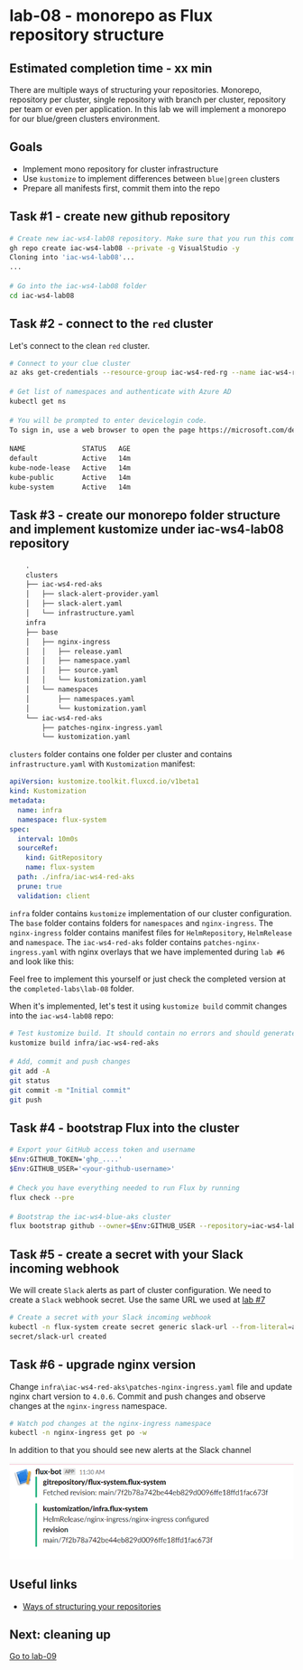 # lab-08 - monorepo as Flux repository structure

## Estimated completion time - xx min

There are multiple ways of structuring your repositories. Monorepo, repository per cluster, single repository with branch per cluster, repository per team or even per application. In this lab we will implement a monorepo for our blue/green clusters environment. 

## Goals

* Implement mono repository for cluster infrastructure
* Use `kustomize` to implement differences between `blue|green` clusters
* Prepare all manifests first, commit them into the repo

## Task #1 - create new github repository

```bash
# Create new iac-ws4-lab08 repository. Make sure that you run this command outside of github repository, otherwise you will get the following error message  'error: remote origin already exists.' and you will need to clone iac-ws4-lab08 to some other folder.
gh repo create iac-ws4-lab08 --private -g VisualStudio -y
Cloning into 'iac-ws4-lab08'...
...

# Go into the iac-ws4-lab08 folder
cd iac-ws4-lab08
```

## Task #2 - connect to the `red` cluster

Let's connect to the clean `red` cluster.

```bash
# Connect to your clue cluster
az aks get-credentials --resource-group iac-ws4-red-rg --name iac-ws4-red-aks --overwrite-existing

# Get list of namespaces and authenticate with Azure AD
kubectl get ns

# You will be prompted to enter devicelogin code.
To sign in, use a web browser to open the page https://microsoft.com/devicelogin and enter the code <...> to authenticate.

NAME              STATUS   AGE
default           Active   14m
kube-node-lease   Active   14m
kube-public       Active   14m
kube-system       Active   14m
```

## Task #3 - create our monorepo folder structure and implement kustomize under iac-ws4-lab08 repository

```txt
    .
    clusters
    ├── iac-ws4-red-aks
    │   ├── slack-alert-provider.yaml
    │   ├── slack-alert.yaml
    │   └── infrastructure.yaml
    infra
    ├── base
    │   ├── nginx-ingress
    │   │   ├── release.yaml
    │   │   ├── namespace.yaml
    │   │   ├── source.yaml
    │   │   └── kustomization.yaml
    │   └── namespaces
    │       ├── namespaces.yaml
    │       └── kustomization.yaml
    └── iac-ws4-red-aks
        ├── patches-nginx-ingress.yaml
        └── kustomization.yaml
```

`clusters` folder contains one folder per cluster and contains `infrastructure.yaml` with `Kustomization` manifest:

```yaml
apiVersion: kustomize.toolkit.fluxcd.io/v1beta1
kind: Kustomization
metadata:
  name: infra
  namespace: flux-system
spec:
  interval: 10m0s
  sourceRef:
    kind: GitRepository
    name: flux-system
  path: ./infra/iac-ws4-red-aks
  prune: true
  validation: client
```

`infra` folder contains `kustomize` implementation of our cluster configuration.
The `base` folder contains folders for `namespaces` and `nginx-ingress`. 
The `nginx-ingress` folder contains manifest files for `HelmRepository`, `HelmRelease` and `namespace`.
The `iac-ws4-red-aks` folder contains `patches-nginx-ingress.yaml` with nginx overlays that we have implemented during `lab #6` and look like this:

Feel free to implement this yourself or just check the completed version at the `completed-labs\lab-08` folder.

When it's implemented, let's test it using `kustomize build` commit changes into the `iac-ws4-lab08` repo:

```bash
# Test kustomize build. It should contain no errors and should generate YAML manifest
kustomize build infra/iac-ws4-red-aks

# Add, commit and push changes
git add -A
git status
git commit -m "Initial commit"
git push
```

## Task #4 - bootstrap Flux into the cluster

```bash
# Export your GitHub access token and username
$Env:GITHUB_TOKEN='ghp_....'
$Env:GITHUB_USER='<your-github-username>'

# Check you have everything needed to run Flux by running 
flux check --pre

# Bootstrap the iac-ws4-blue-aks cluster
flux bootstrap github --owner=$Env:GITHUB_USER --repository=iac-ws4-lab08 --branch=main --personal --path=clusters/iac-ws4-red-aks
```

## Task #5 - create a secret with your Slack incoming webhook

We will create `Slack` alerts as part of cluster configuration. We need to create a `Slack` webhook secret. Use the same URL we used at [lab #7](../lab-07/readme.md)

```bash
# Create a secret with your Slack incoming webhook
kubectl -n flux-system create secret generic slack-url --from-literal=address=your_slack_webhook
secret/slack-url created
```

## Task #6 - upgrade nginx version

Change `infra\iac-ws4-red-aks\patches-nginx-ingress.yaml` file and update nginx chart version to `4.0.6`. 
Commit and push changes and observe changes at the `nginx-ingress` namespace.

```bash
# Watch pod changes at the nginx-ingress namespace
kubectl -n nginx-ingress get po -w
```

In addition to that you should see new alerts at the Slack channel

![](images/slack-alerts.png)

## Useful links

* [Ways of structuring your repositories](https://fluxcd.io/docs/guides/repository-structure/)

## Next: cleaning up

[Go to lab-09](../lab-09/readme.md)